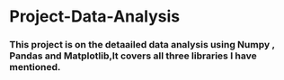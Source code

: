 # Project-Data-Analysis
### This project is on the detaailed data analysis using Numpy , Pandas and Matplotlib,It covers all three libraries I have mentioned.
